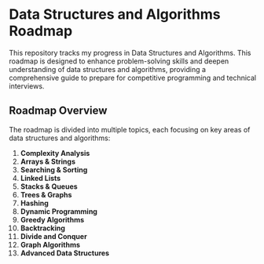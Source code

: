 # Data Structures and Algorithms Roadmap

This repository tracks my progress in Data Structures and Algorithms. This roadmap is designed to enhance problem-solving skills and deepen understanding of data structures and algorithms, providing a comprehensive guide to prepare for competitive programming and technical interviews.

## Roadmap Overview

The roadmap is divided into multiple topics, each focusing on key areas of data structures and algorithms:

1. **Complexity Analysis**
2. **Arrays & Strings**
3. **Searching & Sorting**
4. **Linked Lists**
5. **Stacks & Queues**
6. **Trees & Graphs**
7. **Hashing**
8. **Dynamic Programming**
9. **Greedy Algorithms**
10. **Backtracking**
11. **Divide and Conquer**
12. **Graph Algorithms**
13. **Advanced Data Structures**
